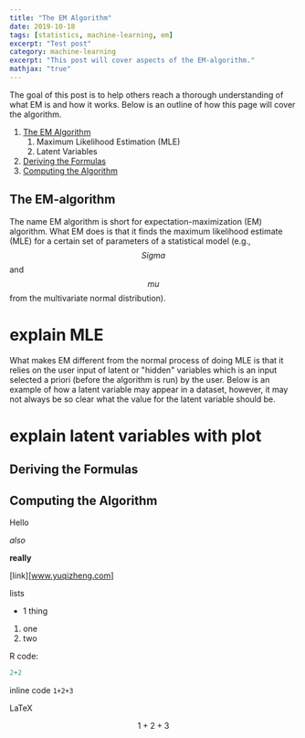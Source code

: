 ```yaml
---
title: "The EM Algorithm"
date: 2019-10-18
tags: [statistics, machine-learning, em]
excerpt: "Test post"
category: machine-learning
excerpt: "This post will cover aspects of the EM-algorithm."
mathjax: "true"
---
```

The goal of this post is to help others reach a thorough understanding of what EM is and how it works. Below is an outline of how this page will cover the algorithm.

1. [The EM Algorithm](https://qzyu999.github.io/wang-zhan/machine-learning/em-algorithm/#the-em-algorithm)
    1. Maximum Likelihood Estimation (MLE)
    2. Latent Variables
2. [Deriving the Formulas](https://qzyu999.github.io/wang-zhan/machine-learning/em-algorithm/#deriving-the-formulas)
3. [Computing the Algorithm](https://qzyu999.github.io/wang-zhan/machine-learning/em-algorithm/#computing-the-algorithm)

## The EM-algorithm
The name EM algorithm is short for expectation-maximization (EM) algorithm. What EM does is that it finds the maximum likelihood estimate (MLE) for a certain set of parameters of a statistical model (e.g., $$Sigma$$ and $$mu$$ from the multivariate normal distribution).

# explain MLE

What makes EM different from the normal process of doing MLE is that it relies on the user input of latent or "hidden" variables which is an input selected a priori (before the algorithm is run) by the user. Below is an example of how a latent variable may appear in a dataset, however, it may not always be so clear what the value for the latent variable should be.

# explain latent variables with plot

## Deriving the Formulas

## Computing the Algorithm

Hello

*also*

**really**

[link][www.yuqizheng.com]

lists
* 1 thing

1. one
2. two

R code:
```r
2+2
```

inline code `1+2+3`

LaTeX

$$ 1+2+3 $$

